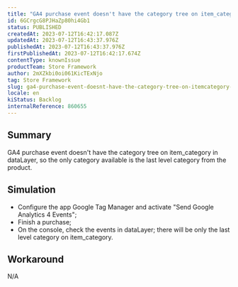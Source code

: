 ```yaml
---
title: "GA4 purchase event doesn't have the category tree on item_category in dataLayer"
id: 6GCrgcG8PJHaZp80hi4Gb1
status: PUBLISHED
createdAt: 2023-07-12T16:42:17.087Z
updatedAt: 2023-07-12T16:43:37.976Z
publishedAt: 2023-07-12T16:43:37.976Z
firstPublishedAt: 2023-07-12T16:42:17.674Z
contentType: knownIssue
productTeam: Store Framework
author: 2mXZkbi0oi061KicTExNjo
tag: Store Framework
slug: ga4-purchase-event-doesnt-have-the-category-tree-on-itemcategory-in-datalayer
locale: en
kiStatus: Backlog
internalReference: 860655
---
```


## Summary


GA4 purchase event doesn't have the category tree on item_category in dataLayer, so the only category available is the last level category from the product.


##

## Simulation



- Configure the app Google Tag Manager and activate "Send Google Analytics 4 Events";
- Finish a purchase;
- On the console, check the events in dataLayer; there will be only the last level category on item_category.


##

## Workaround


N/A



